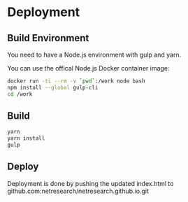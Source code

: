 # Deployment

## Build Environment

You need to have a Node.js environment with gulp and yarn.

You can use the offical Node.js Docker container image:

```bash
docker run -ti --rm -v `pwd`:/work node bash
npm install --global gulp-cli
cd /work
```

## Build

```bash
yarn
yarn install
gulp
```


## Deploy

Deployment is done by pushing the updated index.html to github.com:netresearch/netresearch.github.io.git
